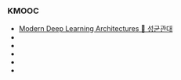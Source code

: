 ### KMOOC
- [Modern Deep Learning Architectures 🔷 성균관대](https://www.kmooc.kr/view/course/detail/15968?tm=20250526032356)
- []()
- []()
- []()
- []()
- []()